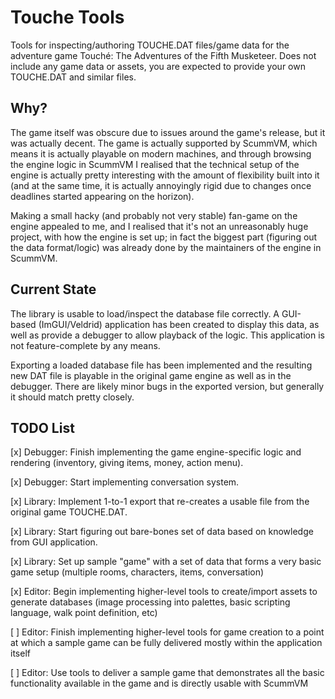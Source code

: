 # Touche Tools

Tools for inspecting/authoring TOUCHE.DAT files/game data 
for the adventure game Touché: The Adventures of the Fifth Musketeer. 
Does not include any game data or assets, you 
are expected to provide your own TOUCHE.DAT 
and similar files.

## Why?

The game itself was obscure due to issues around the game's release, 
but it was actually decent. The game is actually supported 
by ScummVM, which means it is actually playable on modern 
machines, and through browsing the engine logic in ScummVM 
I realised that the technical setup of the engine is actually 
pretty interesting with the amount of flexibility built 
into it (and at the same time, it is actually annoyingly rigid 
due to changes once deadlines started appearing on the horizon).

Making a small hacky (and probably not very stable) fan-game 
on the engine appealed to me, and I realised that it's not an 
unreasonably huge project, with how the engine is set up; in fact
the biggest part (figuring out the data format/logic) was already 
done by the maintainers of the engine in ScummVM.

## Current State

The library is usable to load/inspect the database file correctly. 
A GUI-based (ImGUI/Veldrid) application has been created to display
this data, as well as provide a debugger to allow playback
of the logic. This application is not feature-complete by any means.

Exporting a loaded database file has been implemented and the 
resulting new DAT file is playable in the original game engine
as well as in the debugger. There are likely minor bugs in the 
exported version, but generally it should match pretty closely.

## TODO List

[x] Debugger: Finish implementing the game engine-specific logic and 
rendering (inventory, giving items, money, action menu).

[x] Debugger: Start implementing conversation system.

[x] Library: Implement 1-to-1 export that re-creates a usable file
from the original game TOUCHE.DAT.

[x] Library: Start figuring out bare-bones set of data based on
knowledge from GUI application.

[x] Library: Set up sample "game" with a set of data that forms a very
basic game setup (multiple rooms, characters, items, conversation)

[x] Editor: Begin implementing higher-level tools to create/import
assets to generate databases (image processing into palettes, 
basic scripting language, walk point definition, etc)

[ ] Editor: Finish implementing higher-level tools for game creation
to a point at which a sample game can be fully delivered mostly within
the application itself

[ ] Editor: Use tools to deliver a sample game that demonstrates
all the basic functionality available in the game and is directly
usable with ScummVM